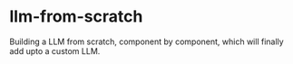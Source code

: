 # llm-from-scratch
Building a LLM from scratch, component by component, which will finally add upto a custom LLM.
